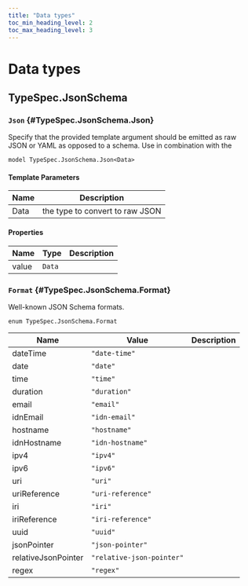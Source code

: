 ```yaml
---
title: "Data types"
toc_min_heading_level: 2
toc_max_heading_level: 3
---
```


# Data types

## TypeSpec.JsonSchema

### `Json` {#TypeSpec.JsonSchema.Json}

Specify that the provided template argument should be emitted as raw JSON or YAML
as opposed to a schema. Use in combination with the

```typespec
model TypeSpec.JsonSchema.Json<Data>
```

#### Template Parameters

| Name | Description                     |
| ---- | ------------------------------- |
| Data | the type to convert to raw JSON |

#### Properties

| Name  | Type   | Description |
| ----- | ------ | ----------- |
| value | `Data` |             |

### `Format` {#TypeSpec.JsonSchema.Format}

Well-known JSON Schema formats.

```typespec
enum TypeSpec.JsonSchema.Format
```

| Name                | Value                     | Description |
| ------------------- | ------------------------- | ----------- |
| dateTime            | `"date-time"`             |             |
| date                | `"date"`                  |             |
| time                | `"time"`                  |             |
| duration            | `"duration"`              |             |
| email               | `"email"`                 |             |
| idnEmail            | `"idn-email"`             |             |
| hostname            | `"hostname"`              |             |
| idnHostname         | `"idn-hostname"`          |             |
| ipv4                | `"ipv4"`                  |             |
| ipv6                | `"ipv6"`                  |             |
| uri                 | `"uri"`                   |             |
| uriReference        | `"uri-reference"`         |             |
| iri                 | `"iri"`                   |             |
| iriReference        | `"iri-reference"`         |             |
| uuid                | `"uuid"`                  |             |
| jsonPointer         | `"json-pointer"`          |             |
| relativeJsonPointer | `"relative-json-pointer"` |             |
| regex               | `"regex"`                 |             |

